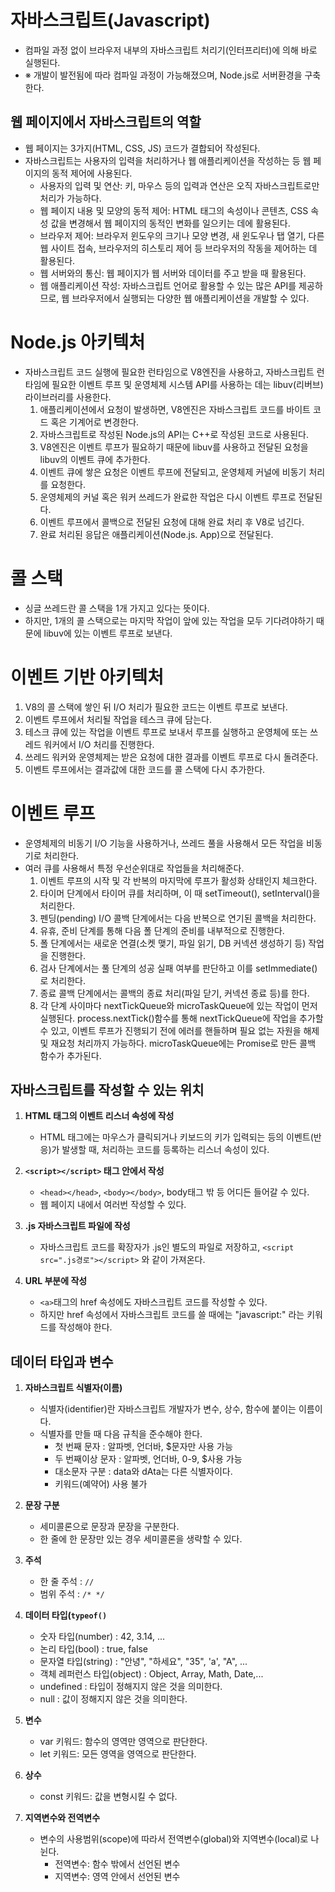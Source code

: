 # 자바스크립트(Javascript)
- 컴파일 과정 없이 브라우저 내부의 자바스크립트 처리기(인터프리터)에 의해 바로 실행된다.
- ※ 개발이 발전됨에 따라 컴파일 과정이 가능해졌으며, Node.js로 서버환경을 구축한다.
    
## 웹 페이지에서 자바스크립트의 역할
- 웹 페이지는 3가지(HTML, CSS, JS) 코드가 결합되어 작성된다.
- 자바스크립트는 사용자의 입력을 처리하거나 웹 애플리케이션을 작성하는 등 웹 페이지의 동적 제어에 사용된다.
  - 사용자의 입력 및 연산: 키, 마우스 등의 입력과 연산은 오직 자바스크립트로만 처리가 가능하다.
  - 웹 페이지 내용 및 모양의 동적 제어: HTML 태그의 속성이나 콘텐츠, CSS 속성 값을 변경해서 웹 페이지의 동적인 변화를 일으키는 데에 활용된다.
  - 브라우저 제어: 브라우저 윈도우의 크기나 모양 변경, 새 윈도우나 탭 열기, 다른 웹 사이트 접속, 브라우저의 히스토리 제어 등 브라우저의 작동을 제어하는 데 활용된다.
  - 웹 서버와의 통신: 웹 페이지가 웹 서버와 데이터를 주고 받을 때 활용된다.
  - 웹 애플리케이션 작성: 자바스크립트 언어로 활용할 수 있는 많은 API를 제공하므로, 웹 브라우저에서 실행되는 다양한 웹 애플리케이션을 개발할 수 있다.

# Node.js 아키텍처
- 자바스크립트 코드 실행에 필요한 런타임으로 V8엔진을 사용하고, 자바스크립트 런타임에 필요한 이벤트 루프 및 운영체제 시스템 API를 사용하는 데는 libuv(리버브) 라이브러리를 사용한다.
  1. 애플리케이션에서 요청이 발생하면, V8엔진은 자바스크립트 코드를 바이트 코드 혹은 기계어로 변경한다.
  2. 자바스크립트로 작성된 Node.js의 API는 C++로 작성된 코드로 사용된다.
  3. V8엔진은 이벤트 루프가 필요하기 때문에 libuv를 사용하고 전달된 요청을 libuv의 이벤트 큐에 추가한다.
  4. 이벤트 큐에 쌓은 요청은 이벤트 루프에 전달되고, 운영체제 커널에 비동기 처리를 요청한다.
  5. 운영체제의 커널 혹은 워커 쓰레드가 완료한 작업은 다시 이벤트 루프로 전달된다.
  6. 이벤트 루프에서 콜백으로 전달된 요청에 대해 완료 처리 후 V8로 넘긴다.
  7. 완료 처리된 응답은 애플리케이션(Node.js. App)으로 전달된다.

# 콜 스택
- 싱글 쓰레드란 콜 스택을 1개 가지고 있다는 뜻이다.
- 하지만, 1개의 콜 스택으로는 마지막 작업이 앞에 있는 작업을 모두 기다려야하기 때문에 libuv에 있는 이벤트 루프로 보낸다.

# 이벤트 기반 아키텍처
  1. V8의 콜 스택에 쌓인 뒤 I/O 처리가 필요한 코드는 이벤트 루프로 보낸다.
  2. 이벤트 루프에서 처리될 작업을 테스크 큐에 담는다.
  3. 테스크 큐에 있는 작업을 이벤트 루프로 보내서 루프를 실행하고 운영체에 또는 쓰레드 워커에서 I/O 처리를 진행한다.
  4. 쓰레드 워커와 운영체제는 받은 요청에 대한 결과를 이벤트 루프로 다시 돌려준다.
  5. 이벤트 루프에서는 결과값에 대한 코드를 콜 스택에 다시 추가한다.

# 이벤트 루프
- 운영체제의 비동기 I/O 기능을 사용하거나, 쓰레드 풀을 사용해서 모든 작업을 비동기로 처리한다.
- 여러 큐를 사용해서 특정 우선순위대로 작업들을 처리해준다.
  1. 이벤트 루프의 시작 및 각 반복의 마지막에 루프가 활성화 상태인지 체크한다.
  2. 타이머 단계에서 타이머 큐를 처리하며, 이 때 setTimeout(), setInterval()을 처리한다.
  3. 펜딩(pending) I/O 콜백 단계에서는 다음 반복으로 연기된 콜백을 처리한다.
  4. 유휴, 준비 단계를 통해 다음 폴 단계의 준비를 내부적으로 진행한다.
  5. 폴 단계에서는 새로운 연결(소켓 맺기, 파일 읽기, DB 커넥션 생성하기 등) 작업을 진행한다.
  6. 검사 단계에서는 풀 단계의 성공 실패 여부를 판단하고 이를 setImmediate()로 처리한다.
  7. 종료 콜백 단계에서는 콜백의 종료 처리(파일 닫기, 커넥션 종료 등)를 한다.
  8. 각 단계 사이마다 nextTickQueue와 microTaskQueue에 있는 작업이 먼저 실행된다.
     process.nextTick()함수를 통해 nextTickQueue에 작업을 추가할 수 있고,
     이벤트 루프가 진행되기 전에 에러를 핸들하며 필요 없는 자원을 해제 및 재요청 처리까지 가능하다.
     microTaskQueue에는 Promise로 만든 콜백 함수가 추가된다.
  
## 자바스크립트를 작성할 수 있는 위치
1. **HTML 태그의 이벤트 리스너 속성에 작성**
   - HTML 태그에는 마우스가 클릭되거나 키보드의 키가 입력되는 등의 이벤트(반응)가 발생할 때, 처리하는 코드를 등록하는 리스너 속성이 있다.

2. **`<script></script>` 태그 안에서 작성**
   - `<head></head>`, `<body></body>`, body태그 밖 등 어디든 들어갈 수 있다.
   - 웹 페이지 내에서 여러번 작성할 수 있다.

3. **.js 자바스크립트 파일에 작성**
   - 자바스크립트 코드를 확장자가 .js인 별도의 파일로 저장하고, `<script src=".js경로"></script>` 와 같이 가져온다.

4. **URL 부분에 작성**
   - `<a>`태그의 href 속성에도 자바스크립트 코드를 작성할 수 있다.
   - 하지만 href 속성에서 자바스크립트 코드를 쓸 때에는 "javascript:" 라는 키워드를 작성해야 한다.

## 데이터 타입과 변수
1. **자바스크립트 식별자(이름)**
   - 식별자(identifier)란 자바스크립트 개발자가 변수, 상수, 함수에 붙이는 이름이다.
   - 식별자를 만들 때 다음 규칙을 준수해야 한다.
     - 첫 번째 문자 : 알파벳, 언더바, $문자만 사용 가능
     - 두 번째이상 문자 : 알파벳, 언더바, 0-9, $사용 가능
     - 대소문자 구분 : data와 dAta는 다른 식별자이다.
     - 키워드(예약어) 사용 불가

2. **문장 구분**
   - 세미콜론으로 문장과 문장을 구분한다.
   - 한 줄에 한 문장만 있는 경우 세미콜론을 생략할 수 있다.

3. **주석**
   - 한 줄 주석 : `//`
   - 범위 주석  : `/* */`

4. **데이터 타입(`typeof()`**
   - 숫자 타입(number) : 42, 3.14, ...
   - 논리 타입(bool) : true, false
   - 문자열 타입(string) : "안녕", "하세요", "35", 'a', "A", ...
   - 객체 레퍼런스 타입(object) : Object, Array, Math, Date,...
   - undefined : 타입이 정해지지 않은 것을 의미한다.
   - null : 값이 정해지지 않은 것을 의미한다.

5. **변수**
   - var 키워드: 함수의 영역만 영역으로 판단한다.
   - let 키워드: 모든 영역을 영역으로 판단한다.

6. **상수**
   - const 키워드: 값을 변형시킬 수 없다.

7. **지역변수와 전역변수**
   - 변수의 사용범위(scope)에 따라서 전역변수(global)와 지역변수(local)로 나뉜다.
     - 전역변수: 함수 밖에서 선언된 변수
     - 지역변수: 영역 안에서 선언된 변수
